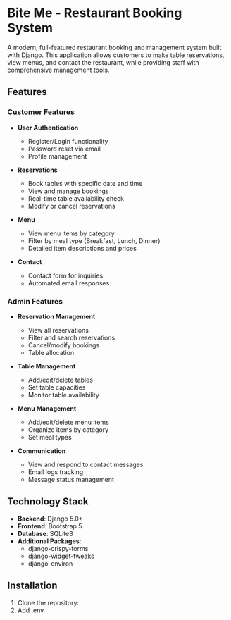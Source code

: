 # Bite Me - Restaurant Booking System

A modern, full-featured restaurant booking and management system built with Django. This application allows customers to make table reservations, view menus, and contact the restaurant, while providing staff with comprehensive management tools.

## Features

### Customer Features
- **User Authentication**
  - Register/Login functionality
  - Password reset via email
  - Profile management

- **Reservations**
  - Book tables with specific date and time
  - View and manage bookings
  - Real-time table availability check
  - Modify or cancel reservations

- **Menu**
  - View menu items by category
  - Filter by meal type (Breakfast, Lunch, Dinner)
  - Detailed item descriptions and prices

- **Contact**
  - Contact form for inquiries
  - Automated email responses

### Admin Features
- **Reservation Management**
  - View all reservations
  - Filter and search reservations
  - Cancel/modify bookings
  - Table allocation

- **Table Management**
  - Add/edit/delete tables
  - Set table capacities
  - Monitor table availability

- **Menu Management**
  - Add/edit/delete menu items
  - Organize items by category
  - Set meal types

- **Communication**
  - View and respond to contact messages
  - Email logs tracking
  - Message status management

## Technology Stack

- **Backend**: Django 5.0+
- **Frontend**: Bootstrap 5
- **Database**: SQLite3
- **Additional Packages**:
  - django-crispy-forms
  - django-widget-tweaks
  - django-environ

## Installation

1. Clone the repository: 
2. Add .env